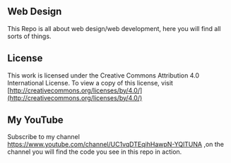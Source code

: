 ## Web Design  
This Repo is all about web design/web development, here you will find all sorts of things.

## License

This work is licensed under the Creative Commons Attribution 4.0 International License. To view a copy of this license, visit [http://creativecommons.org/licenses/by/4.0/](http://creativecommons.org/licenses/by/4.0/)

## My YouTube
Subscribe to my channel https://www.youtube.com/channel/UC1vqDTEqihHawpN-YQlTUNA ,on the channel you will find the code you see in this repo in action.
